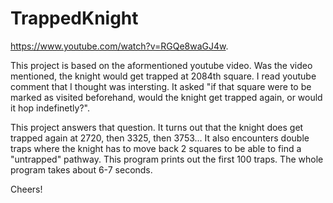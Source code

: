 # TrappedKnight
https://www.youtube.com/watch?v=RGQe8waGJ4w. 

This project is based on the aformentioned youtube video. Was the video mentioned, the knight would get trapped at 2084th square. I read youtube comment that
I thought was intersting. It asked "if that square were to be marked as visited beforehand, would the knight get trapped again, or would it hop indefinetly?". 

This project answers that question. It turns out that the knight does get trapped again at 2720, then 3325, then 3753... It also encounters double traps where 
the knight has to move back 2 squares to be able to find a "untrapped" pathway. This program prints out the first 100 traps. The whole program takes about 6-7 
seconds.

Cheers!
